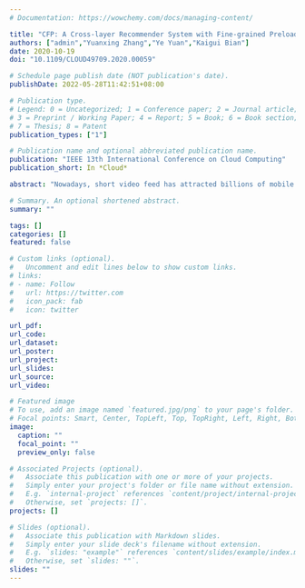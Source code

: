 ```yaml
---
# Documentation: https://wowchemy.com/docs/managing-content/

title: "CFP: A Cross-layer Recommender System with Fine-grained Preloading for Short Video Streaming at Network Edge"
authors: ["admin","Yuanxing Zhang","Ye Yuan","Kaigui Bian"]
date: 2020-10-19
doi: "10.1109/CLOUD49709.2020.00059"

# Schedule page publish date (NOT publication's date).
publishDate: 2022-05-28T11:42:51+08:00

# Publication type.
# Legend: 0 = Uncategorized; 1 = Conference paper; 2 = Journal article;
# 3 = Preprint / Working Paper; 4 = Report; 5 = Book; 6 = Book section;
# 7 = Thesis; 8 = Patent
publication_types: ["1"]

# Publication name and optional abbreviated publication name.
publication: "IEEE 13th International Conference on Cloud Computing"
publication_short: In *Cloud*

abstract: "Nowadays, short video feed has attracted billions of mobile users all around the world to interact with content effortlessly, yielding an explosive growth of short video commerce. Typically, users watch full-screen short videos of a few seconds one-by-one in a watch-list generated by recommender systems, skipping those they are not interested in. However, the recommender system at the cloud makes a user-interest-specific decision mostly based on the users' behavior data collected within the application itself (e.g., users' view history), without examining the lower-layer network and communication statistics. When the playback choked due to the limited network bandwidth, the user will probably skip the video, leading to a waste of bandwidth and degradation of the user's quality of experience (QoE). Meanwhile, the excessive number of user requests to video contents raises a heavy computational load and communication cost for the recommender system at the cloud to determine which videos to be recommended and delivered to each user in a real-time manner. The advance of edge computing provides a promising avenue of deploying edge nodes with caches (e.g., household devices) beyond cloud and edge servers, such that the recommender system in the cloud can place popular video contents closer to client users, and meanwhile the contents are delivered to client users with good network condition. In this paper, we propose CFP, a cross-layer recommender system for short video streaming with fine-grained preloading technique at the network edge. CFP jointly optimizes the recommendation effect of the video application and the content preloading efficiency under various network conditions at the network edge. CFP takes a two-stage approach: the cloud server first seeks to perform edge-wise instead of user-interest-specific recommendation with neural collaborative filtering recommender, preloading a list of candidate videos to edge nodes, and each edge node, deploying the GRU with attention, then delivers the proper video contents to the client user device according to the user's preference. Trace-driven emulations demonstrate the efficiency of the proposed CFP scheme."

# Summary. An optional shortened abstract.
summary: ""

tags: []
categories: []
featured: false

# Custom links (optional).
#   Uncomment and edit lines below to show custom links.
# links:
# - name: Follow
#   url: https://twitter.com
#   icon_pack: fab
#   icon: twitter

url_pdf:
url_code:
url_dataset:
url_poster:
url_project:
url_slides:
url_source:
url_video:

# Featured image
# To use, add an image named `featured.jpg/png` to your page's folder. 
# Focal points: Smart, Center, TopLeft, Top, TopRight, Left, Right, BottomLeft, Bottom, BottomRight.
image:
  caption: ""
  focal_point: ""
  preview_only: false

# Associated Projects (optional).
#   Associate this publication with one or more of your projects.
#   Simply enter your project's folder or file name without extension.
#   E.g. `internal-project` references `content/project/internal-project/index.md`.
#   Otherwise, set `projects: []`.
projects: []

# Slides (optional).
#   Associate this publication with Markdown slides.
#   Simply enter your slide deck's filename without extension.
#   E.g. `slides: "example"` references `content/slides/example/index.md`.
#   Otherwise, set `slides: ""`.
slides: ""
---
```

